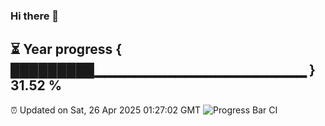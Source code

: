 ### Hi there 👋
⏳ Year progress { █████████▁▁▁▁▁▁▁▁▁▁▁▁▁▁▁▁▁▁▁▁▁ } 31.52 %
---
⏰ Updated on Sat, 26 Apr 2025 01:27:02 GMT
![Progress Bar CI](https://github.com/liununu/liununu/workflows/Progress%20Bar%20CI/badge.svg)
